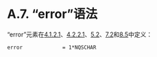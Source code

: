 A.7. “error”语法
===================
“error”元素在[4.1.2.1](../Section04/4.1.2.1.md)、[4.2.2.1](../Section04/4.2.2.1.md)、[5.2](../Section05/5.2.md)、[7.2](../Section07/7.2.md)和[8.5](../Section08/8.5.md)中定义：

    error             = 1*NQSCHAR
